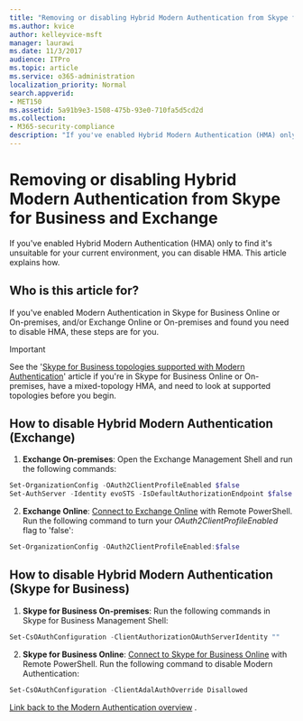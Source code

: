 ```yaml
---
title: "Removing or disabling Hybrid Modern Authentication from Skype for Business and Exchange"
ms.author: kvice
author: kelleyvice-msft
manager: laurawi
ms.date: 11/3/2017
audience: ITPro
ms.topic: article
ms.service: o365-administration
localization_priority: Normal
search.appverid:
- MET150
ms.assetid: 5a91b9e3-1508-475b-93e0-710fa5d5cd2d
ms.collection:
- M365-security-compliance
description: "If you've enabled Hybrid Modern Authentication (HMA) only to find it's unsuitable for your current environment, you can disable HMA. This article explains how."
---
```


# Removing or disabling Hybrid Modern Authentication from Skype for Business and Exchange

If you've enabled Hybrid Modern Authentication (HMA) only to find it's unsuitable for your current environment, you can disable HMA. This article explains how.
  
## Who is this article for?

If you've enabled Modern Authentication in Skype for Business Online or On-premises, and/or Exchange Online or On-premises and found you need to disable HMA, these steps are for you.

> [!IMPORTANT]
> See the '[Skype for Business topologies supported with Modern Authentication](https://technet.microsoft.com/en-us/library/mt803262.aspx)' article if you're in Skype for Business Online or On-premises, have a mixed-topology HMA, and need to look at supported topologies before you begin.
  
## How to disable Hybrid Modern Authentication (Exchange)

1. **Exchange On-premises**: Open the Exchange Management Shell and run the following commands: 

```powershell
Set-OrganizationConfig -OAuth2ClientProfileEnabled $false
Set-AuthServer -Identity evoSTS -IsDefaultAuthorizationEndpoint $false
```

2. **Exchange Online**: [Connect to Exchange Online](https://docs.microsoft.com/en-us/powershell/exchange/exchange-online/connect-to-exchange-online-powershell/connect-to-exchange-online-powershell) with Remote PowerShell. Run the following command to turn your  *OAuth2ClientProfileEnabled*  flag to 'false':

```powershell    
Set-OrganizationConfig -OAuth2ClientProfileEnabled:$false
```
    
## How to disable Hybrid Modern Authentication (Skype for Business)

1. **Skype for Business On-premises**: Run the following commands in Skype for Business Management Shell:

```powershell
Set-CsOAuthConfiguration -ClientAuthorizationOAuthServerIdentity ""
```

2. **Skype for Business Online**: [Connect to Skype for Business Online](https://docs.microsoft.com/en-us/office365/enterprise/powershell/manage-skype-for-business-online-with-office-365-powershell) with Remote PowerShell. Run the following command to disable Modern Authentication:

```powershell    
Set-CsOAuthConfiguration -ClientAdalAuthOverride Disallowed
```

[Link back to the Modern Authentication overview](hybrid-modern-auth-overview.md) . 
  


